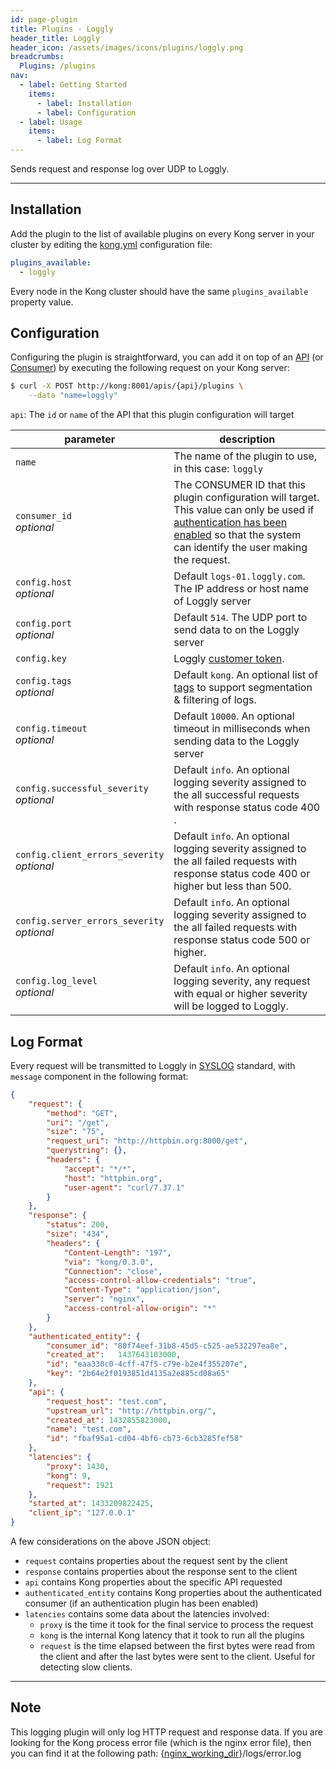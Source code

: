 ```yaml
---
id: page-plugin
title: Plugins - Loggly
header_title: Loggly
header_icon: /assets/images/icons/plugins/loggly.png
breadcrumbs:
  Plugins: /plugins
nav:
  - label: Getting Started
    items:
      - label: Installation
      - label: Configuration
  - label: Usage
    items:
      - label: Log Format
---
```


Sends request and response log over UDP to Loggly.

----

## Installation

Add the plugin to the list of available plugins on every Kong server in your cluster by editing the [kong.yml][configuration] configuration file:

```yaml
plugins_available:
  - loggly
```

Every node in the Kong cluster should have the same `plugins_available` property value.

## Configuration

Configuring the plugin is straightforward, you can add it on top of an [API][api-object] (or [Consumer][consumer-object]) by executing the following request on your Kong server:

```bash
$ curl -X POST http://kong:8001/apis/{api}/plugins \
    --data "name=loggly"
```

`api`: The `id` or `name` of the API that this plugin configuration will target

parameter                     | description
---                           | ---
`name`                        | The name of the plugin to use, in this case: `loggly`
`consumer_id`<br>*optional*   | The CONSUMER ID that this plugin configuration will target. This value can only be used if [authentication has been enabled][faq-authentication] so that the system can identify the user making the request.
`config.host`<br>*optional*                 | Default `logs-01.loggly.com`. The IP address or host name of Loggly server
`config.port`<br>*optional*                  | Default `514`. The UDP port to send data to on the Loggly server
`config.key`                  | Loggly [customer token](https://www.loggly.com/docs/customer-token-authentication-token/).
`config.tags`<br>*optional*                  | Default `kong`. An optional list of [tags](https://www.loggly.com/docs/tags/) to support segmentation & filtering of logs.
`config.timeout`<br>*optional*               | Default `10000`. An optional timeout in milliseconds when sending data to the Loggly server
`config.successful_severity`<br>*optional*                  | Default `info`. An optional logging severity assigned to the all successful requests with response status code 400 .
`config.client_errors_severity`<br>*optional*               | Default `info`. An optional logging severity assigned to the all failed requests with response status code 400 or higher but less than 500.
`config.server_errors_severity`<br>*optional*               | Default `info`. An optional logging severity assigned to the all failed requests with response status code 500 or higher.
`config.log_level`<br>*optional*                  | Default `info`. An optional logging severity, any request with equal or higher severity will be logged to Loggly.  

[api-object]: /docs/latest/admin-api/#api-object
[configuration]: /docs/latest/configuration
[consumer-object]: /docs/latest/admin-api/#consumer-object
[faq-authentication]: /about/faq/#how-can-i-add-an-authentication-layer-on-a-microservice/api?

## Log Format

Every request will be transmitted to Loggly in [SYSLOG](https://en.wikipedia.org/wiki/Syslog) standard, with `message` component in the following format:

```json
{
    "request": {
        "method": "GET",
        "uri": "/get",
        "size": "75",
        "request_uri": "http://httpbin.org:8000/get",
        "querystring": {},
        "headers": {
            "accept": "*/*",
            "host": "httpbin.org",
            "user-agent": "curl/7.37.1"
        }
    },
    "response": {
        "status": 200,
        "size": "434",
        "headers": {
            "Content-Length": "197",
            "via": "kong/0.3.0",
            "Connection": "close",
            "access-control-allow-credentials": "true",
            "Content-Type": "application/json",
            "server": "nginx",
            "access-control-allow-origin": "*"
        }
    },
    "authenticated_entity": {
        "consumer_id": "80f74eef-31b8-45d5-c525-ae532297ea8e",
        "created_at":	1437643103000,
        "id": "eaa330c0-4cff-47f5-c79e-b2e4f355207e",
        "key": "2b64e2f0193851d4135a2e885cd08a65"
    },
    "api": {
        "request_host": "test.com",
        "upstream_url": "http://httpbin.org/",
        "created_at": 1432855823000,
        "name": "test.com",
        "id": "fbaf95a1-cd04-4bf6-cb73-6cb3285fef58"
    },
    "latencies": {
        "proxy": 1430,
        "kong": 9,
        "request": 1921
    },
    "started_at": 1433209822425,
    "client_ip": "127.0.0.1"
}
```

A few considerations on the above JSON object:

* `request` contains properties about the request sent by the client
* `response` contains properties about the response sent to the client
* `api` contains Kong properties about the specific API requested
* `authenticated_entity` contains Kong properties about the authenticated consumer (if an authentication plugin has been enabled)
* `latencies` contains some data about the latencies involved:
  * `proxy` is the time it took for the final service to process the request
  * `kong` is the internal Kong latency that it took to run all the plugins
  * `request` is the time elapsed between the first bytes were read from the client and after the last bytes were sent to the client. Useful for detecting slow clients.

----

## Note

This logging plugin will only log HTTP request and response data. If you are looking for the Kong process error file (which is the nginx error file), then you can find it at the following path: {[nginx_working_dir](/docs/{{site.data.kong_latest.version}}/configuration/#nginx_working_dir)}/logs/error.log